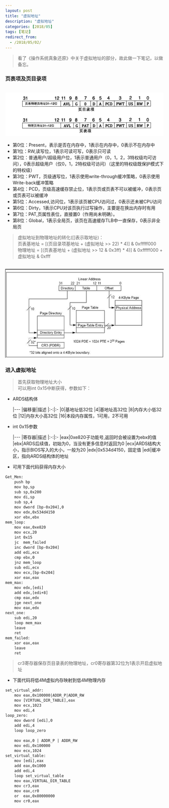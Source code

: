 ```yaml
---
layout: post
title: "虚拟地址"
description: "虚拟地址"
categories: [2018/05]
tags: [笔记]
redirect_from:
  - /2018/05/02/
---
```


> 看了《操作系统真象还原》中关于虚拟地址的部分，故此做一下笔记，以做备忘。

### 页表项及页目录项

&emsp;&emsp;&emsp;![virtual_dir_table](https://raw.githubusercontent.com/lm0963/lm0963.github.io/master/assets/images/screenshots/virtual_addr.png)

* 第0位：Present，表示是否在内存中，1表示在内存中，0表示不在内存中
* 第1位：RW,读写位，1表示可读可写，0表示只可读
* 第2位：普通用户/超级用户位，1表示普通用户（0，1，2，3特权级均可访问），0表示超级用户（仅0，1，2特权级可访问）（这里的特权级既保护模式下的特权级）
* 第3位：PWT，页级通写位，1表示使用write-through缓冲策略，0表示使用Write-back缓冲策略
* 第4位：PCD，页级高速缓存禁止位，1表示页或页表不可以被缓冲，0表示页或页表可以被缓冲
* 第5位：Accessed,访问位，1表示该页被CPU访问过，0表示还未被CPU访问
* 第6位：Dirty，1表示CPU对该页执行过写操作，主要是在换出内存时有用
* 第7位：PAT,页属性表位，直接置0（作用尚未明确）。
* 第8位：Global，1表示全局页，该页在高速缓存TLB中一直保存，0表示非全局页

> 虚拟地址到物理地址的转化([]表示取地址)：  
> 页表基地址 = [(页目录项基地址 + (虚拟地址 >> 22) \* 4)] & 0xfffff000  
> 物理地址 = [(页表基地址 + (虚拟地址 >> 12 & 0x3ff) \* 4)] & 0xfffff000 + 虚拟地址 & 0xfff

&emsp;&emsp;&emsp;![virtual_to_physical](https://raw.githubusercontent.com/lm0963/lm0963.github.io/master/assets/images/screenshots/addr_virtual_to_physical.png)

### 进入虚拟地址

> 首先获取物理地址大小  
> 可以用int 0x15中断获得，参数如下：  

* ARDS结构体

	|---
    |偏移量|描述
    |:-:|:-
    |0|基地址低32位
    |4|基地址高32位
    |8|内存大小低32位
    |12|内存大小高32位
    |16|本段内存属性，1可用，2不可用

* int 0x15参数

	|---
    |寄存器|描述
    |:-:|:-
    |eax|0xe820子功能号,返回时会被设置为ebx的值
    |ebx|ARDS后续值，初始为0，当没有更多信息时返回为0
    |ecx|ARDS结构大小，指示BIOS写入的大小，一般为20
    |edx|0x534d4150，固定值
    |edi|缓冲区，指向ARDS结构体的地址

* 可用下面代码获得内存大小
~~~
Get_Men:
	push bp
	mov	bp,sp
	sub	sp,0x200
	mov	di,sp
	sub	sp,4
	mov	dword [bp-0x204],0
	mov	edx,0x534d4150
	xor ebx,ebx
mem_loop:
	mov eax,0xe820
	mov	ecx,20
	int	0x15
	jc	mem_failed
	inc	dword [bp-0x204]
	add	edi,ecx
	cmp	ebx,0
	jnz	mem_loop
	sub	edi,ecx
	mov	ecx,[bp-0x204]
	xor	eax,eax
mem_max:
	mov	edx,[edi]
	add	edx,[edi+8]
	cmp	eax,edx
	jge	next_one
	mov	eax,edx
next_one:
	sub	edi,20
	loop mem_max
	leave
	ret
mem_failed:
	xor	eax,eax
	leave
	ret
~~~

> cr3寄存器保存页目录表的物理地址，cr0寄存器第32位为1表示开启虚拟地址

* 下面代码将低4M虚拟内存映射到低4M物理内存
~~~
set_virtual_addr:
	mov	eax,0x100000|ADDR_P|ADDR_RW
	mov	[VIRTUAL_DIR_TABLE],eax
	mov	ecx,1023
	mov	edi,4
loop_zero:
	mov dword [edi],0
	add	edi,4
	loop loop_zero

	mov	eax,0 | ADDR_P | ADDR_RW
	mov	edi,0x100000
	mov	ecx,1024
set_virtual_table:
	mov	[edi],eax
	add	eax,0x1000
	add	edi,4
	loop set_virtual_table
	mov	eax,VIRTUAL_DIR_TABLE
	mov	cr3,eax
	mov	eax,cr0
	or	eax,0x80000000
	mov	cr0,eax
~~~
